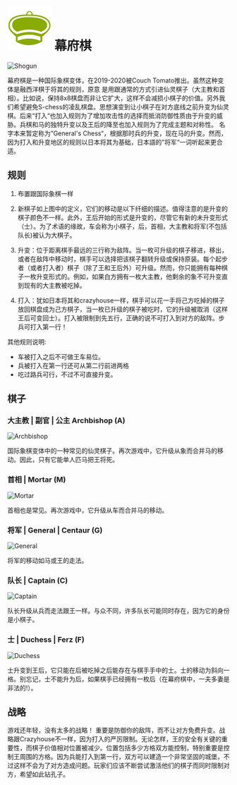 # ![Shogun](https://github.com/gbtami/pychess-variants/blob/master/static/icons/shogun.svg) 幕府棋

![Shogun](https://github.com/gbtami/pychess-variants/blob/master/static/images/CVariantsGuide/ShogunPromotions3.png)

幕府棋是一种国际象棋变体，在2019-2020被Couch Tomato推出。虽然这种变体是融西洋棋于将其的规则，原意
是用跟通常的方式引进仙灵棋子（大主教和首相）。比如说，保持8x8棋盘而非让它扩大，这样不会减损小棋子的价值。另外我们希望避免S-chess的凌乱棋盘。思想演变到让小棋子在对方底线之前升变为仙灵棋。后来“打入“也加入规则为了增加攻击性的选择而抵消防御性质由于升变的威胁。兵棋和马的独特升变以及王后的降至也加入规则为了完成主题和对称性。
名字本来暂定称为”General's Chess“，根据那时兵的升变，现在马的升变。然而，因为打入和升变地区的规则以日本将其为基础，日本語的”将军“一词听起来更合适。

## 规则

1. 布置跟国际象棋一样

2. 新棋子如上图中的定义，它们的移动是以下纤细的描述。值得注意的是升变的棋子颜色不一样。此外，王后开始的形式是升变的，尽管它有新的未升变形式（士）。为了术语的缘故，车会称为小棋子，后，首相，大主教和将军(不包括队长)被认为大棋子。

3. 升变：位于距离棋手最远的三行称为敌阵。当一枚可升级的棋子移进，移出，或者在敌阵中移动时，棋手可以选择把该棋子翻转升级或保持原装。每个起步者（或者打入者）棋子（除了王和王后外）可升级。然而，你只能拥有每种棋子一枚升变形式的。例如，如果白方拥有一枚大主教，他剩余的象不可升变直到现有的大主教被吃掉。

4. 打入：犹如日本将其和crazyhouse一样，棋手可以花一手将己方吃掉的棋子放回棋盘成为己方棋子，当一枚已升级的棋子被吃时，它的升级被取消（这样王后可变回士）。打入被限制到先五行，正确的说不可打入到对方的敌阵。步兵可打入第一行！

其他规则说明:
* 车被打入之后不可做王车易位。
* 兵被打入在第一行还可从第二行前进两格
* 吃过路兵可行，不过不可直接升变。

## 棋子

### 大主教 | 副官 | 公主 Archbishop (A)

![Archbishop](https://github.com/gbtami/pychess-variants/blob/master/static/images/CVariantsGuide/ArchbishopShogun.png)

国际象棋变体中的一种常见的仙灵棋子。再次游戏中，它升级从象而合并马的移动。因此，只有它能单人匹马把王将死。

### 首相 | Mortar (M)

![Mortar](https://github.com/gbtami/pychess-variants/blob/master/static/images/CVariantsGuide/Mortar.png)

首相也是常见。再次游戏中，它升级从车而合并马的移动。

### 将军 | General | Centaur (G)

![General](https://github.com/gbtami/pychess-variants/blob/master/static/images/CVariantsGuide/General.png)

将军的移动如马或王的走法。

### 队长 | Captain (C)

![Captain](https://github.com/gbtami/pychess-variants/blob/master/static/images/CVariantsGuide/Captain.png)

队长升级从兵而走法跟王一样。与众不同，许多队长可能同时存在，因为它的身份是小棋子。

### 士 | Duchess | Ferz (F) 

![Duchess](https://github.com/gbtami/pychess-variants/blob/master/static/images/CVariantsGuide/Duchess.png)

士升变到王后，它只能在后被吃掉之后能存在与棋手手中的士。士的移动为斜向一格。别忘记，士不能升为后，如果棋手已经拥有一枚后（在幕府棋中，一夫多妻是非法的!）。

## 战略

游戏还年轻，没有太多的战略！
重要是防御你的敌阵，而不让对方免费升变。战略跟Crazyhouse不一样，因为打入的严厉限制。无论怎样，王的安全有关键的重要性，而棋子价值相对位置被减少。位置包括多少方格双方能控制，特别重要是控制王周围的方格。因为兵能打入到第一行，双方可以建造一个非常坚固的城堡，不过这样不会为了对方造成问题。玩家们应该不断尝试激活他们的棋子而同时限制对方，希望如此钻孔子。
